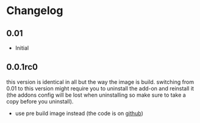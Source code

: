 # Changelog

## 0.01

- Initial

## 0.0.1rc0

this version is identical in all but the way the image is build.
switching from 0.01 to this version might require you to uninstall the add-on and reinstall it (the addons config will be lost when uninstalling so make sure to take a copy before you uninstall).

- use pre build image instead (the code is on [github](https://github.com/HBDK/Snap-Shipper-Docker))
